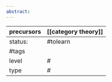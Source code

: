 ```yaml
---
abstract:
---
```



| precursors | [[category theory]] |
| ---------- | ------------------- |
| status:    | #tolearn            |
| #tags      |                     |
| level      | #                   |
| type       | #                   |
